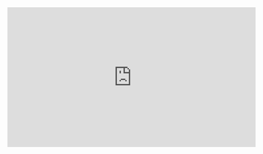 <div style="text-align: center;">
    <iframe width="560" height="315" src="https://www.youtube.com/embed/FMAISv0fYvo" frameborder="0" allowfullscreen></iframe>
</div>